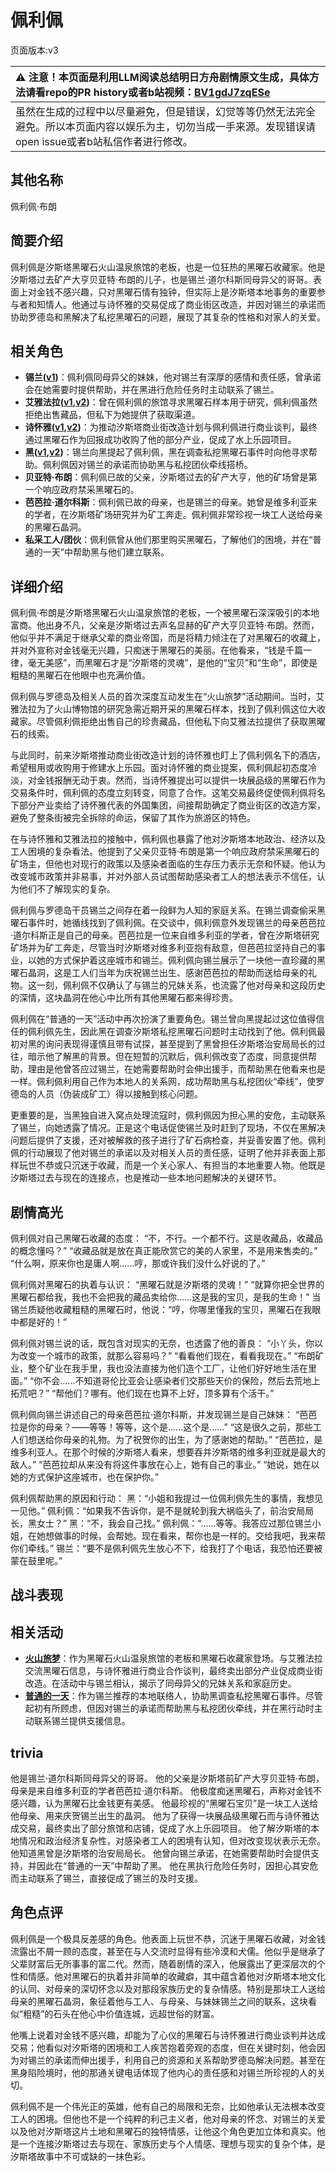 # 佩利佩
页面版本:v3
 

| :warning: 注意！本页面是利用LLM阅读总结明日方舟剧情原文生成，具体方法请看repo的PR history或者b站视频：[BV1gdJ7zqESe](https://www.bilibili.com/video/BV1gdJ7zqESe/)         |
|:----------------------------|
| 虽然在生成的过程中以尽量避免，但是错误，幻觉等等仍然无法完全避免。所以本页面内容以娱乐为主，切勿当成一手来源。发现错误请open issue或者b站私信作者进行修改。|



## 其他名称
佩利佩·布朗
## 简要介绍
佩利佩是汐斯塔黑曜石火山温泉旅馆的老板，也是一位狂热的黑曜石收藏家。他是汐斯塔过去矿产大亨贝亚特·布朗的儿子，也是锡兰·道尔科斯同母异父的哥哥。表面上对金钱不感兴趣，只对黑曜石情有独钟，但实际上是汐斯塔本地事务的重要参与者和知情人。他通过与诗怀雅的交易促成了商业街区改造，并因对锡兰的承诺而协助罗德岛和黑解决了私挖黑曜石的问题，展现了其复杂的性格和对家人的关爱。
## 相关角色
-   **锡兰([v1](../chars/char_348_ceylon.md))**：佩利佩同母异父的妹妹，他对锡兰有深厚的感情和责任感，曾承诺会在她需要时提供帮助，并在黑进行危险任务时主动联系了锡兰。
-   **艾雅法拉([v1](../chars/char_180_amgoat.md),[v2](char_180_amgoat.md))**：曾在佩利佩的旅馆寻求黑曜石样本用于研究，佩利佩虽然拒绝出售藏品，但私下为她提供了获取渠道。
-   **诗怀雅([v1](../chars/char_308_swire.md),[v2](char_308_swire.md))**：为推动汐斯塔商业街改造计划与佩利佩进行商业谈判，最终通过黑曜石作为回报成功收购了他的部分产业，促成了水上乐园项目。
-   **黑([v1](../chars/char_340_shwaz.md),[v2](char_340_shwaz.md))**：锡兰向黑提起了佩利佩，黑在调查私挖黑曜石事件时向他寻求帮助。佩利佩因对锡兰的承诺而协助黑与私挖团伙牵线搭桥。
-   **贝亚特·布朗**：佩利佩已故的父亲，汐斯塔过去的矿产大亨，他的矿场曾是第一个响应政府禁采黑曜石的。
-   **芭芭拉·道尔科斯**：佩利佩已故的母亲，也是锡兰的母亲。她曾是维多利亚来的学者，在汐斯塔矿场研究并为矿工奔走。佩利佩非常珍视一块工人送给母亲的黑曜石晶洞。
-   **私采工人/团伙**：佩利佩曾从他们那里购买黑曜石，了解他们的困境，并在“普通的一天”中帮助黑与他们建立联系。
## 详细介绍
佩利佩·布朗是汐斯塔黑曜石火山温泉旅馆的老板，一个被黑曜石深深吸引的本地富商。他出身不凡，父亲是汐斯塔过去声名显赫的矿产大亨贝亚特·布朗。然而，他似乎并不满足于继承父辈的商业帝国，而是将精力倾注在了对黑曜石的收藏上，并对外宣称对金钱毫无兴趣，只痴迷于黑曜石的美丽。在他看来，“钱是千篇一律，毫无美感”，而黑曜石才是“汐斯塔的灵魂”，是他的“宝贝”和“生命”，即使是粗糙的黑曜石在他眼中也充满价值。

佩利佩与罗德岛及相关人员的首次深度互动发生在“火山旅梦”活动期间。当时，艾雅法拉为了火山博物馆的研究急需近期开采的黑曜石样本，找到了佩利佩这位大收藏家。尽管佩利佩拒绝出售自己的珍贵藏品，但他私下向艾雅法拉提供了获取黑曜石的线索。

与此同时，前来汐斯塔推动商业街改造计划的诗怀雅也盯上了佩利佩名下的酒店，希望租用或收购用于修建水上乐园。面对诗怀雅的商业提案，佩利佩起初态度冷淡，对金钱报酬无动于衷。然而，当诗怀雅提出可以提供一块展品级的黑曜石作为交易条件时，佩利佩的态度立刻转变，同意了合作。这笔交易最终促使佩利佩将名下部分产业卖给了诗怀雅代表的外国集团，间接帮助确定了商业街区的改造方案，避免了整条街被完全拆除的命运，保留了其作为旅游区的特色。

在与诗怀雅和艾雅法拉的接触中，佩利佩也暴露了他对汐斯塔本地政治、经济以及工人困境的复杂看法。他提到了父亲贝亚特·布朗是第一个响应政府禁采黑曜石的矿场主，但他也对现行的政策以及感染者面临的生存压力表示无奈和怀疑。他认为改变城市政策并非易事，并对外部人员试图帮助感染者工人的想法表示不信任，认为他们不了解现实的复杂。

佩利佩与罗德岛干员锡兰之间存在着一段鲜为人知的家庭关系。在锡兰调查偷采黑曜石事件时，她循线找到了佩利佩。在交谈中，佩利佩意外发现锡兰的母亲芭芭拉·道尔科斯正是自己的母亲。芭芭拉是一位来自维多利亚的学者，曾在汐斯塔研究矿场并为矿工奔走，尽管当时汐斯塔对维多利亚抱有敌意，但芭芭拉坚持自己的事业，以她的方式保护着这座城市和锡兰。佩利佩向锡兰展示了一块他一直珍藏的黑曜石晶洞，这是工人们当年为庆祝锡兰出生、感谢芭芭拉的帮助而送给母亲的礼物。这一刻，佩利佩不仅确认了与锡兰的兄妹关系，也流露了他对母亲和这段历史的深情，这块晶洞在他心中比所有其他黑曜石都来得珍贵。

佩利佩在“普通的一天”活动中再次扮演了重要角色。锡兰曾向黑提起过这位值得信任的佩利佩先生，因此黑在调查汐斯塔私挖黑曜石问题时主动找到了他。佩利佩最初对黑的询问表现得谨慎且带有试探，甚至提到了黑曾担任汐斯塔治安局局长的过往，暗示他了解黑的背景。但在短暂的沉默后，佩利佩改变了态度，同意提供帮助，理由是他曾答应过锡兰，在她需要帮助时会伸出援手，而帮助黑在他看来也是一样。佩利佩利用自己作为本地人的关系网，成功帮助黑与私挖团伙“牵线”，使罗德岛的人员（伪装成矿工）得以接触到核心问题。

更重要的是，当黑独自进入窝点处理流寇时，佩利佩因为担心黑的安危，主动联系了锡兰，向她透露了情况。正是这个电话促使锡兰及时赶到了现场，不仅在黑解决问题后提供了支援，还对被解救的孩子进行了矿石病检查，并妥善安置了他。佩利佩的行动展现了他对锡兰的承诺以及对相关人员的责任感，证明了他并非表面上那样玩世不恭或只沉迷于收藏，而是一个关心家人、有担当的本地重要人物。他既是汐斯塔过去与现在的连接点，也是推动一些本地问题解决的关键环节。
## 剧情高光
佩利佩对自己黑曜石收藏的态度：
“不，不行。一个都不行。这是收藏品，收藏品的概念懂吗？”
“收藏品就是放在真正能欣赏它的美的人家里，不是用来售卖的。”
“什么啊，原来你也是庸人啊......哼，那或许我们没什么好说的了。”

佩利佩对黑曜石的执着与认识：
“黑曜石就是汐斯塔的灵魂！”
“就算你把全世界的黑曜石都给我，我也不会把我的藏品卖给你......这是我的宝贝，是我的生命！”
当锡兰质疑他收藏粗糙的黑曜石时，他说：“哼，你哪里懂我的宝贝，黑曜石在我眼中都是好的！”

佩利佩对锡兰说的话，既包含对现实的无奈，也透露了他的善良：
“小丫头，你以为改变一个城市的政策，就那么容易吗？”
“看看他们现在，看看我现在。”
“布朗矿业，整个矿业在我手里，我也没法直接为他们造个工厂，让他们好好地生活在里面。”
“你不会......不知道哥伦比亚会让感染者们交那些天价的保险，然后去荒地上拓荒吧？”
“帮他们？哪有。他们现在也算不上好，顶多算有个活干。”

佩利佩向锡兰讲述自己的母亲芭芭拉·道尔科斯，并发现锡兰是自己妹妹：
“芭芭拉是你的母亲？——等等！等等，这个是......这个是......”
“这是很久之前，那些工人们想送给你母亲的礼物。为了祝贺你的出生，为了感谢她的帮助。”
“芭芭拉，是维多利亚人。在那个时候的汐斯塔人看来，想要吞并汐斯塔的维多利亚就是最大的敌人。”
“芭芭拉却从来没有将这件事放在心上，她有自己的事业。”
“她说，她在以她的方式保护这座城市，也在保护你。”

佩利佩帮助黑的原因和行动：
黑：“小姐和我提过一位佩利佩先生的事情，我想见一见他。”
佩利佩：“如果我不告诉你，是不是就轮到我大祸临头了，前治安局局长，黑女士？”
黑：“不，我会自己找。”
佩利佩：“......等等。我答应过那位锡兰小姐，在她想做事的时候，会帮她。现在看来，帮你也是一样的。交给我吧，我来帮你们牵线。”
锡兰：“要不是佩利佩先生放心不下，给我打了个电话，我恐怕还要被蒙在鼓里呢。”
## 战斗表现

## 相关活动
-   **[火山旅梦](../stories/act27side.md)**：作为黑曜石火山温泉旅馆的老板和黑曜石收藏家登场。与艾雅法拉交流黑曜石信息，与诗怀雅进行商业合作谈判，最终卖出部分产业促成商业街改造。在活动中与锡兰相认，揭示了同母异父的兄妹关系和家庭历史。
-   **[普通的一天](../stories/story_shwaz_set_2.md)**：作为锡兰推荐的本地联络人，协助黑调查私挖黑曜石事件。尽管起初有所顾虑，但因对锡兰的承诺而帮助黑与私挖团伙牵线，并在黑行动时主动联系锡兰提供支援信息。
## trivia
他是锡兰·道尔科斯同母异父的哥哥。
他的父亲是汐斯塔前矿产大亨贝亚特·布朗，母亲是来自维多利亚的学者芭芭拉·道尔科斯。
他极度痴迷黑曜石，声称对金钱不感兴趣，认为黑曜石比金钱更有美感。
他最珍视的“黑曜石宝贝”是一块工人送给他母亲、用来庆贺锡兰出生的晶洞。
他为了获得一块展品级黑曜石而与诗怀雅达成交易，最终卖出了部分旅馆和店铺，促成了水上乐园项目。
他了解汐斯塔的本地情况和政治经济复杂性，对感染者工人的困境有认知，但对改变现状表示无奈。
他知道黑曾是汐斯塔的治安局局长。
他曾向锡兰承诺，在她需要帮助时会提供支持，并因此在“普通的一天”中帮助了黑。
他在黑执行危险任务时，因担心其安危而主动联系了锡兰，直接促成了锡兰的及时支援。
## 角色点评
佩利佩是一个极具反差感的角色。他表面上玩世不恭，沉迷于黑曜石收藏，对金钱流露出不屑一顾的态度，甚至在与人交流时显得有些冷漠和犬儒。他似乎是继承了父辈财富后无所事事的富二代。然而，随着剧情的深入，他展露出了更深层次的个性和情感。他对黑曜石的执着并非简单的收藏癖，其中蕴含着他对汐斯塔本地文化的认同、对母亲的深切怀念以及对那段家族历史的复杂情感。特别是那块工人送给母亲的黑曜石晶洞，象征着他与工人、与母亲、与妹妹锡兰之间的联系，这块看似“粗糙”的石头在他心中价值连城，远超世俗的财富。

他嘴上说着对金钱不感兴趣，却能为了心仪的黑曜石与诗怀雅进行商业谈判并达成交易；他看似对汐斯塔的困境和工人疾苦抱着旁观的态度，但在关键时刻，他会因为对锡兰的承诺而伸出援手，利用自己的资源和关系帮助罗德岛解决问题。甚至在黑身陷险境时，他的那通关键电话体现了他内心的责任感和对锡兰所珍视的人的关切。

佩利佩不是一个伟光正的英雄，他有自己的局限和无奈，比如他承认无法根本改变工人的困境。但他也不是一个纯粹的利己主义者，他对母亲的怀念、对锡兰的关爱以及他对汐斯塔这片土地和黑曜石的独特情感，让他这个角色更加立体和真实。他是一个连接汐斯塔过去与现在、家族历史与个人情感、理想与现实的复杂个体，是汐斯塔故事中不可或缺的一抹色彩。
